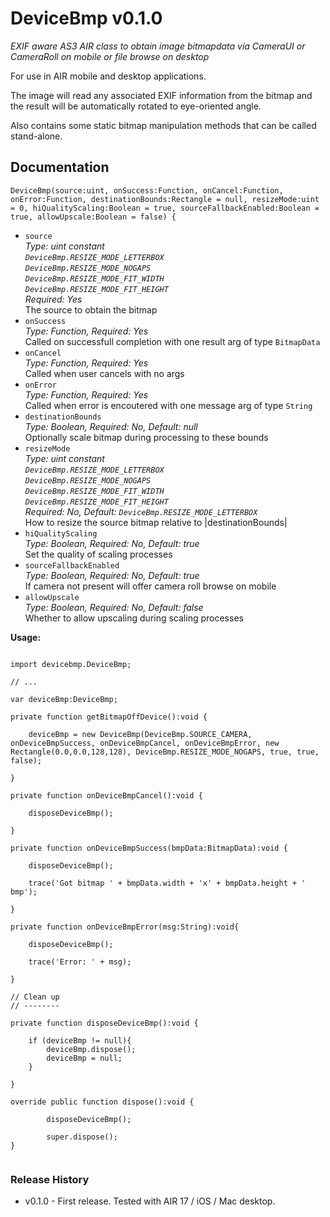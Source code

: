 # DeviceBmp v0.1.0

*EXIF aware AS3 AIR class to obtain image bitmapdata via CameraUI or CameraRoll on mobile 
or file browse on desktop*

For use in AIR mobile and desktop applications.

The image will read any associated EXIF information from the bitmap and the result will be 
automatically rotated to eye-oriented angle.

Also contains some static bitmap manipulation methods that can be called stand-alone.

Documentation
-------------

```as3
DeviceBmp(source:uint, onSuccess:Function, onCancel:Function, onError:Function, destinationBounds:Rectangle = null, resizeMode:uint = 0, hiQualityScaling:Boolean = true, sourceFallbackEnabled:Boolean = true, allowUpscale:Boolean = false) {
```		

- `source`  
  *Type: uint constant  
  `DeviceBmp.RESIZE_MODE_LETTERBOX`  
  `DeviceBmp.RESIZE_MODE_NOGAPS`  
  `DeviceBmp.RESIZE_MODE_FIT_WIDTH`  
  `DeviceBmp.RESIZE_MODE_FIT_HEIGHT`*  
  *Required: Yes*  
  The source to obtain the bitmap		
- `onSuccess`    
  *Type: Function, Required: Yes*  
  Called on successfull completion with one result arg of type `BitmapData`		
- `onCancel`    
  *Type: Function, Required: Yes*  
  Called when user cancels with no args		
- `onError`  
  *Type: Function, Required: Yes*  
  Called when error is encoutered with one message arg of type `String`		
- `destinationBounds`  
  *Type: Boolean, Required: No, Default: null*  
  Optionally scale bitmap during processing to these bounds		
- `resizeMode`  
  *Type: uint constant  
  `DeviceBmp.RESIZE_MODE_LETTERBOX`  
  `DeviceBmp.RESIZE_MODE_NOGAPS`  
  `DeviceBmp.RESIZE_MODE_FIT_WIDTH`  
  `DeviceBmp.RESIZE_MODE_FIT_HEIGHT`*  
  *Required: No, Default: `DeviceBmp.RESIZE_MODE_LETTERBOX`*  
  How to resize the source bitmap relative to |destinationBounds|			
- `hiQualityScaling`  
  *Type: Boolean, Required: No, Default: true*  
  Set the quality of scaling processes		
- `sourceFallbackEnabled`  
  *Type: Boolean, Required: No, Default: true*  
  If camera not present will offer camera roll browse on mobile		
- `allowUpscale`  
  *Type: Boolean, Required: No, Default: false*  
  Whether to allow upscaling during scaling processes	
  
**Usage:**

```as3  

import devicebmp.DeviceBmp;

// ...

var deviceBmp:DeviceBmp;

private function getBitmapOffDevice():void {

	deviceBmp = new DeviceBmp(DeviceBmp.SOURCE_CAMERA, onDeviceBmpSuccess, onDeviceBmpCancel, onDeviceBmpError, new Rectangle(0.0,0.0,128,128), DeviceBmp.RESIZE_MODE_NOGAPS, true, true, false);
	
}

private function onDeviceBmpCancel():void {
	
	disposeDeviceBmp();
	
}

private function onDeviceBmpSuccess(bmpData:BitmapData):void {
	
	disposeDeviceBmp();
	
	trace('Got bitmap ' + bmpData.width + 'x' + bmpData.height + ' bmp');
	
}

private function onDeviceBmpError(msg:String):void{

	disposeDeviceBmp();
	
	trace('Error: ' + msg);

}

// Clean up
// --------

private function disposeDeviceBmp():void {

	if (deviceBmp != null){
		deviceBmp.dispose();
		deviceBmp = null;
	}
	
}

override public function dispose():void {
		
		disposeDeviceBmp();
		
		super.dispose();
}
	
```

### Release History ###

- v0.1.0 - First release. Tested with AIR 17 / iOS / Mac desktop.